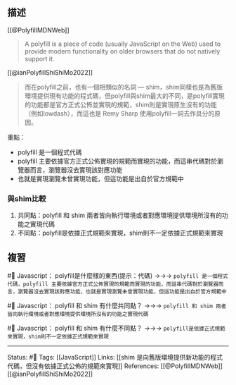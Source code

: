 
## 描述
[[@PolyfillMDNWeb]]
> A polyfill is a piece of code (usually JavaScript on the Web) used to provide modern functionality on older browsers that do not natively support it.

[[@ianPolyfillShiShiMo2022]]

> 而在polyfill之前，也有一個相類似的名詞 — shim，shim同樣也是為舊版環境提供現有功能的程式碼，但polyfill與shim最大的不同，是polyfill實現的功能都是官方正式公怖並實現的規範，shim則是實現原生沒有的功能（例如lowdash），而這也是 Remy Sharp 使用polyfill一詞去作具分的原因。

重點：
- polyfill 是一個程式代碼
- polyfill 主要依據官方正式公佈實現的規範而實現的功能，而這串代碼對於瀏覽器而言，瀏覽器沒去實現該對應功能
- 也就是實現瀏覽未曾實現功能，但這功能是出自於官方規範中

### 與shim比較
1. 共同點：polyfill 和 shim 兩者皆向執行環境或者對應環境提供環境所沒有的功能之實現代碼
2. 不同點：polyfill是依據正式規範來實現，shim則不一定依據正式規範來實現

## 複習
#🧠 Javascript： polyfill是什麼樣的東西(提示：代碼) ->->-> `polyfill 是一個程式代碼，polyfill 主要依據官方正式公佈實現的規範而實現的功能，而這串代碼對於瀏覽器而言，瀏覽器沒去實現該對應功能，也就是實現瀏覽未曾實現功能，但這功能是出自於官方規範中`
<!--SR:!2023-03-04,164,250-->

#🧠 Javascript： polyfill 和 shim 有什麼共同點？ ->->-> `polyfill 和 shim 兩者皆向執行環境或者對應環境提供環境所沒有的功能之實現代碼`
<!--SR:!2022-10-02,68,230-->

#🧠 Javascript： polyfill 和 shim 有什麼不同點？ ->->-> `polyfill是依據正式規範來實現，shim則不一定依據正式規範來實現`
<!--SR:!2022-10-18,76,230-->

---
Status: #🌱 
Tags:
[[JavaScript]]
Links:
[[shim 是向舊版環境提供新功能的程式代碼，但沒有依據正式公佈的規範來實現]]
References:
[[@PolyfillMDNWeb]]
[[@ianPolyfillShiShiMo2022]]